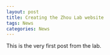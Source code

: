 ```yaml
---
layout: post
title: Creating the Zhou Lab website
tags: News
categories: News
---
```


This is the very first post from the lab.
